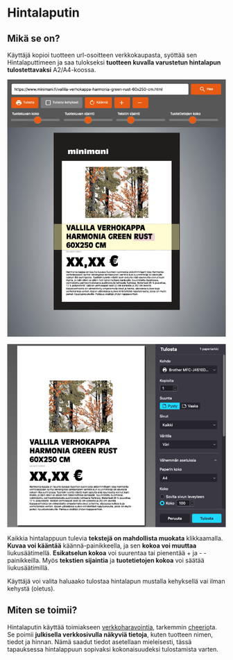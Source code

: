 # Hintalaputin

## Mikä se on?

Käyttäjä kopioi tuotteen url-osoitteen verkkokaupasta, syöttää sen Hintalaputtimeen ja saa tulokseksi **tuotteen kuvalla varustetun hintalapun tulostettavaksi** A2/A4-koossa.

![alt text](/img/edit.png "Hintalaputin muokkaustilassa")

![alt text](/img/print.png "Tulostuksen esikatselu")

Kaikkia hintalappuun tulevia **tekstejä on mahdollista muokata** klikkaamalla. **Kuvaa voi kääntää** käännä-painikkeella, ja sen **kokoa voi muuttaa** liukusäätimellä. **Esikatselun kokoa** voi suurentaa tai pienentää + ja - -painikkeilla. 
Myös **tekstien sijaintia** ja **tuotetietojen kokoa** voi säätää liukusäätimillä.

Käyttäjä voi valita haluaako tulostaa hintalapun mustalla kehyksellä vai ilman kehystä (oletus).

## Miten se toimii?

Hintalaputin käyttää toimiakseen [verkkoharavointia](https://en.wikipedia.org/wiki/Web_scraping), tarkemmin [cheerio](https://www.npmjs.com/package/cheerio)ta. Se poimii **julkisella verkkosivulla näkyviä tietoja**, kuten tuotteen nimen, tiedot ja hinnan. Nämä saadut tiedot asetellaan mieleisesti, tässä tapauksessa hintalappuun sopivaksi kokonaisuudeksi tulostamista varten.
